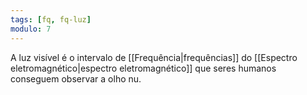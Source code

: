 ```yaml
---
tags: [fq, fq-luz]
modulo: 7
---
```


A luz visível é o intervalo de [[Frequência|frequências]] do [[Espectro eletromagnético|espectro eletromagnético]] que seres humanos conseguem observar a olho nu.